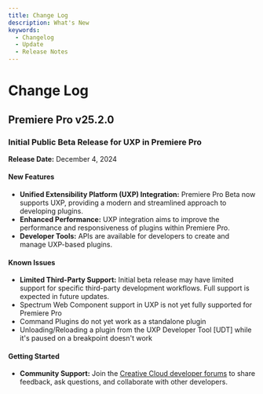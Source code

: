 ```yaml
---
title: Change Log
description: What's New
keywords:
  - Changelog
  - Update
  - Release Notes
---
```


# Change Log

## Premiere Pro v25.2.0

### Initial Public Beta Release for UXP in Premiere Pro

**Release Date:** December 4, 2024

#### New Features

- **Unified Extensibility Platform (UXP) Integration:** Premiere Pro Beta now supports UXP, providing a modern and streamlined approach to developing plugins.
- **Enhanced Performance:** UXP integration aims to improve the performance and responsiveness of plugins within Premiere Pro.
- **Developer Tools:** APIs are available for developers to create and manage UXP-based plugins.

#### Known Issues

- **Limited Third-Party Support:** Initial beta release may have limited support for specific third-party development workflows. Full support is expected in future updates.
- Spectrum Web Component support in UXP is not yet fully supported for Premiere Pro
- Command Plugins do not yet work as a standalone plugin
- Unloading/Reloading a plugin from the UXP Developer Tool [UDT] while it's paused on a breakpoint doesn't work

####  Getting Started

- **Community Support:** Join the [Creative Cloud developer forums](https://forums.creativeclouddeveloper.com/) to share feedback, ask questions, and collaborate with other developers.